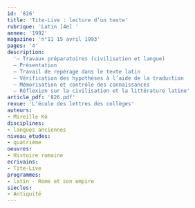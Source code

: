 ```yaml
---
id: '826'
title: 'Tite-Live : lecture d’un texte'
rubrique: 'Latin [4e] '
annee: '1992'
magazine: 'n°11 15 avril 1993'
pages: '4'
description: 
  '– Travaux préparatoires (civilisation et langue)
  – Présentation
  – Travail de repérage dans le texte latin
  – Vérification des hypothèses à l’aide de la traduction
  – Mémorisation et contrôle des connaissances
  – Réflexion sur la civilisation et la littérature latine'
article_pdf: '826.pdf'
revue: 'L’école des lettres des collèges'
auteurs:
- Mireille Kô
disciplines:
- langues anciennes
niveau_etudes:
- quatrième
oeuvres:
- Histoire romaine
ecrivains:
- Tite-Live
programmes:
- latin - Rome et son empire
siecles:
- Antiquité
---
```

